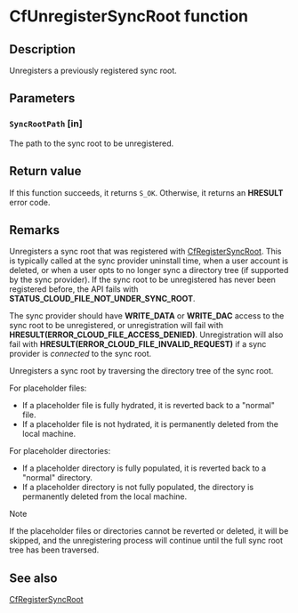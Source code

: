 # CfUnregisterSyncRoot function

## Description

Unregisters a previously registered sync root.

## Parameters

### `SyncRootPath` [in]

The path to the sync root to be unregistered.

## Return value

If this function succeeds, it returns `S_OK`. Otherwise, it returns an **HRESULT** error code.

## Remarks

Unregisters a sync root that was registered with [CfRegisterSyncRoot](https://learn.microsoft.com/windows/win32/api/cfapi/nf-cfapi-cfregistersyncroot). This is typically called at the sync provider uninstall time, when a user account is deleted, or when a user opts to no longer sync a directory tree (if supported by the sync provider). If the sync root to be unregistered has never been registered before, the API fails with **STATUS_CLOUD_FILE_NOT_UNDER_SYNC_ROOT**.

The sync provider should have **WRITE_DATA** or **WRITE_DAC** access to the sync root to be unregistered, or unregistration will fail with **HRESULT(ERROR_CLOUD_FILE_ACCESS_DENIED)**. Unregistration will also fail with **HRESULT(ERROR_CLOUD_FILE_INVALID_REQUEST)** if a sync provider is *connected* to the sync root.

Unregisters a sync root by traversing the directory tree of the sync root.

For placeholder files:

- If a placeholder file is fully hydrated, it is reverted back to a "normal" file.
- If a placeholder file is not hydrated, it is permanently deleted from the local machine.

For placeholder directories:

- If a placeholder directory is fully populated, it is reverted back to a "normal" directory.
- If a placeholder directory is not fully populated, the directory is permanently deleted from the local machine.

>[!NOTE]
>If the placeholder files or directories cannot be reverted or deleted, it will be skipped, and the unregistering process will continue until the full sync root tree has been traversed.

## See also

[CfRegisterSyncRoot](https://learn.microsoft.com/windows/win32/api/cfapi/nf-cfapi-cfregistersyncroot)